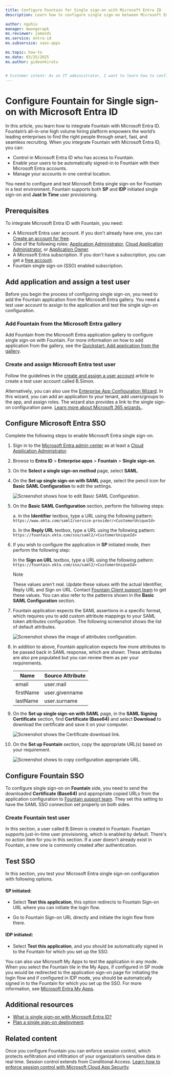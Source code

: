 ```yaml
---
title: Configure Fountain for Single sign-on with Microsoft Entra ID
description: Learn how to configure single sign-on between Microsoft Entra ID and Fountain.

author: nguhiu
manager: mwongerapk
ms.reviewer: jomondi
ms.service: entra-id
ms.subservice: saas-apps

ms.topic: how-to
ms.date: 03/25/2025
ms.author: gideonkiratu


# Customer intent: As an IT administrator, I want to learn how to configure single sign-on between Microsoft Entra ID and Fountain so that I can control who has access to Fountain, enable automatic sign-in with Microsoft Entra accounts, and manage my accounts in one central location.
---
```


# Configure Fountain for Single sign-on with Microsoft Entra ID

In this article, you learn how to integrate Fountain with Microsoft Entra ID. Fountain’s all-in-one high volume hiring platform empowers the world’s leading enterprises to find the right people through smart, fast, and seamless recruiting. When you integrate Fountain with Microsoft Entra ID, you can:

* Control in Microsoft Entra ID who has access to Fountain.
* Enable your users to be automatically signed-in to Fountain with their Microsoft Entra accounts.
* Manage your accounts in one central location.

You need to configure and test Microsoft Entra single sign-on for Fountain in a test environment. Fountain supports both **SP** and **IDP** initiated single sign-on and **Just In Time** user provisioning.

## Prerequisites

To integrate Microsoft Entra ID with Fountain, you need:

* A Microsoft Entra user account. If you don't already have one, you can [Create an account for free](https://azure.microsoft.com/pricing/purchase-options/azure-account?cid=msft_learn).
* One of the following roles: [Application Administrator](/entra/identity/role-based-access-control/permissions-reference#application-administrator), [Cloud Application Administrator](/entra/identity/role-based-access-control/permissions-reference#cloud-application-administrator), or [Application Owner](/entra/fundamentals/users-default-permissions#owned-enterprise-applications).
* A Microsoft Entra subscription. If you don't have a subscription, you can get a [free account](https://azure.microsoft.com/pricing/purchase-options/azure-account?cid=msft_learn).
* Fountain single sign-on (SSO) enabled subscription.

## Add application and assign a test user

Before you begin the process of configuring single sign-on, you need to add the Fountain application from the Microsoft Entra gallery. You need a test user account to assign to the application and test the single sign-on configuration.

<a name='add-fountain-from-the-azure-ad-gallery'></a>

### Add Fountain from the Microsoft Entra gallery

Add Fountain from the Microsoft Entra application gallery to configure single sign-on with Fountain. For more information on how to add application from the gallery, see the [Quickstart: Add application from the gallery](~/identity/enterprise-apps/add-application-portal.md).

<a name='create-and-assign-azure-ad-test-user'></a>

### Create and assign Microsoft Entra test user

Follow the guidelines in the [create and assign a user account](~/identity/enterprise-apps/add-application-portal-assign-users.md) article to create a test user account called B.Simon.

Alternatively, you can also use the [Enterprise App Configuration Wizard](https://portal.office.com/AdminPortal/home?Q=Docs#/azureadappintegration). In this wizard, you can add an application to your tenant, add users/groups to the app, and assign roles. The wizard also provides a link to the single sign-on configuration pane. [Learn more about Microsoft 365 wizards.](/microsoft-365/admin/misc/azure-ad-setup-guides). 

<a name='configure-azure-ad-sso'></a>

## Configure Microsoft Entra SSO

Complete the following steps to enable Microsoft Entra single sign-on.

1. Sign in to the [Microsoft Entra admin center](https://entra.microsoft.com) as at least a [Cloud Application Administrator](~/identity/role-based-access-control/permissions-reference.md#cloud-application-administrator).
1. Browse to **Entra ID** > **Enterprise apps** > **Fountain** > **Single sign-on**.
1. On the **Select a single sign-on method** page, select **SAML**.
1. On the **Set up single sign-on with SAML** page, select the pencil icon for **Basic SAML Configuration** to edit the settings.

   ![Screenshot shows how to edit Basic SAML Configuration.](common/edit-urls.png "Basic Configuration")

1. On the **Basic SAML Configuration** section, perform the following steps:

    a. In the **Identifier** textbox, type a URL using the following pattern:
    `https://www.okta.com/saml2/service-provider/<CustomerUniqueId>`

    b. In the **Reply URL** textbox, type a URL using the following pattern:
    `https://fountain.okta.com/sso/saml2/<CustomerUniqueId>`

1. If you wish to configure the application in **SP** initiated mode, then perform the following step:

    In the **Sign on URL** textbox, type a URL using the following pattern:
    `https://fountain.okta.com/sso/saml2/<CustomerUniqueId>`

    > [!NOTE]
    > These values aren't real. Update these values with the actual Identifier, Reply URL and Sign on URL. Contact [Fountain Client support team](mailto:support@fountain.com) to get these values. You can also refer to the patterns shown in the **Basic SAML Configuration** section.

1. Fountain application expects the SAML assertions in a specific format, which requires you to add custom attribute mappings to your SAML token attributes configuration. The following screenshot shows the list of default attributes.

	![Screenshot shows the image of attributes configuration.](common/default-attributes.png "Image")

1. In addition to above, Fountain application expects few more attributes to be passed back in SAML response, which are shown. These attributes are also pre populated but you can review them as per your requirements.

	| Name |  Source Attribute|
	| ---------------|  --------- |
    | email | user.mail |
    | firstName | user.givenname |
    | lastName | user.surname |
    
1. On the **Set up single sign-on with SAML** page, in the **SAML Signing Certificate** section,  find **Certificate (Base64)** and select **Download** to download the certificate and save it on your computer.

    ![Screenshot shows the Certificate download link.](common/certificatebase64.png "Certificate")

1. On the **Set up Fountain** section, copy the appropriate URL(s) based on your requirement.

	![Screenshot shows to copy configuration appropriate URL.](common/copy-configuration-urls.png "Metadata") 

## Configure Fountain SSO

To configure single sign-on on **Fountain** side, you need to send the downloaded **Certificate (Base64)** and appropriate copied URLs from the application configuration to [Fountain support team](mailto:support@fountain.com). They set this setting to have the SAML SSO connection set properly on both sides.

### Create Fountain test user

In this section, a user called B.Simon is created in Fountain. Fountain supports just-in-time user provisioning, which is enabled by default. There's no action item for you in this section. If a user doesn't already exist in Fountain, a new one is commonly created after authentication.

## Test SSO 

In this section, you test your Microsoft Entra single sign-on configuration with following options. 

#### SP initiated:

* Select **Test this application**, this option redirects to Fountain Sign-on URL where you can initiate the login flow.  

* Go to Fountain Sign-on URL directly and initiate the login flow from there.

#### IDP initiated:

* Select **Test this application**, and you should be automatically signed in to the Fountain for which you set up the SSO. 

You can also use Microsoft My Apps to test the application in any mode. When you select the Fountain tile in the My Apps, if configured in SP mode you would be redirected to the application sign-on page for initiating the login flow and if configured in IDP mode, you should be automatically signed in to the Fountain for which you set up the SSO. For more information, see [Microsoft Entra My Apps](/azure/active-directory/manage-apps/end-user-experiences#azure-ad-my-apps).

## Additional resources

* [What is single sign-on with Microsoft Entra ID?](~/identity/enterprise-apps/what-is-single-sign-on.md)
* [Plan a single sign-on deployment](~/identity/enterprise-apps/plan-sso-deployment.md).

## Related content

Once you configure Fountain you can enforce session control, which protects exfiltration and infiltration of your organization’s sensitive data in real time. Session control extends from Conditional Access. [Learn how to enforce session control with Microsoft Cloud App Security](/cloud-app-security/proxy-deployment-aad).
